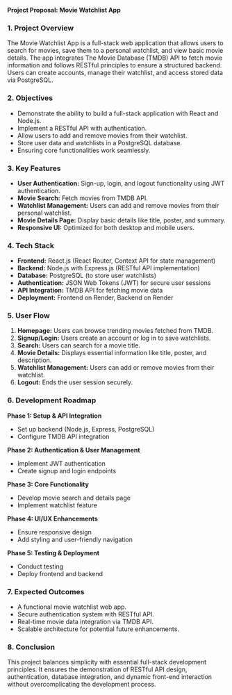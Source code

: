 **Project Proposal: Movie Watchlist App**

### **1\. Project Overview**

The Movie Watchlist App is a full-stack web application that allows users to search for movies, save them to a personal watchlist, and view basic movie details. The app integrates The Movie Database (TMDB) API to fetch movie information and follows RESTful principles to ensure a structured backend. Users can create accounts, manage their watchlist, and access stored data via PostgreSQL.

### **2\. Objectives**

* Demonstrate the ability to build a full-stack application with React and Node.js.  
* Implement a RESTful API with authentication.  
* Allow users to add and remove movies from their watchlist.  
* Store user data and watchlists in a PostgreSQL database.  
* Ensuring core functionalities work seamlessly.

### **3\. Key Features**

* **User Authentication:** Sign-up, login, and logout functionality using JWT authentication.  
* **Movie Search:** Fetch movies from TMDB API.  
* **Watchlist Management:** Users can add and remove movies from their personal watchlist.  
* **Movie Details Page:** Display basic details like title, poster, and summary.  
* **Responsive UI:** Optimized for both desktop and mobile users.

### **4\. Tech Stack**

* **Frontend:** React.js (React Router, Context API for state management)  
* **Backend:** Node.js with Express.js (RESTful API implementation)  
* **Database:** PostgreSQL (to store user watchlists)  
* **Authentication:** JSON Web Tokens (JWT) for secure user sessions  
* **API Integration:** TMDB API for fetching movie data  
* **Deployment:** Frontend on Render, Backend on Render

### **5\. User Flow**

1. **Homepage:** Users can browse trending movies fetched from TMDB.  
2. **Signup/Login:** Users create an account or log in to save watchlists.  
3. **Search:** Users can search for a movie title.  
4. **Movie Details:** Displays essential information like title, poster, and description.  
5. **Watchlist Management:** Users can add or remove movies from their watchlist.  
6. **Logout:** Ends the user session securely.

### **6\. Development Roadmap**

**Phase 1: Setup & API Integration**

* Set up backend (Node.js, Express, PostgreSQL)  
* Configure TMDB API integration

**Phase 2: Authentication & User Management**

* Implement JWT authentication  
* Create signup and login endpoints

**Phase 3: Core Functionality**

* Develop movie search and details page  
* Implement watchlist feature

**Phase 4: UI/UX Enhancements**

* Ensure responsive design  
* Add styling and user-friendly navigation

**Phase 5: Testing & Deployment**

* Conduct testing  
* Deploy frontend and backend

### **7\. Expected Outcomes**

* A functional movie watchlist web app.  
* Secure authentication system with RESTful API.  
* Real-time movie data integration via TMDB API.  
* Scalable architecture for potential future enhancements.

### **8\. Conclusion**

This project balances simplicity with essential full-stack development principles. It ensures the demonstration of RESTful API design, authentication, database integration, and dynamic front-end interaction without overcomplicating the development process.

